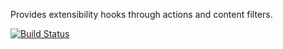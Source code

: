 Provides extensibility hooks through actions and content filters.

[![Build Status](https://secure.travis-ci.org/Gustavus/Extensibility.png)](http://travis-ci.org/Gustavus/Extensibility)
